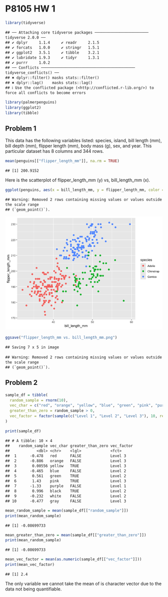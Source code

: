 P8105 HW 1
================

``` r
library(tidyverse)
```

    ## ── Attaching core tidyverse packages ──────────────────────── tidyverse 2.0.0 ──
    ## ✔ dplyr     1.1.4     ✔ readr     2.1.5
    ## ✔ forcats   1.0.0     ✔ stringr   1.5.1
    ## ✔ ggplot2   3.5.1     ✔ tibble    3.2.1
    ## ✔ lubridate 1.9.3     ✔ tidyr     1.3.1
    ## ✔ purrr     1.0.2     
    ## ── Conflicts ────────────────────────────────────────── tidyverse_conflicts() ──
    ## ✖ dplyr::filter() masks stats::filter()
    ## ✖ dplyr::lag()    masks stats::lag()
    ## ℹ Use the conflicted package (<http://conflicted.r-lib.org/>) to force all conflicts to become errors

``` r
library(palmerpenguins)
library(ggplot2)
library(tibble)
```

## Problem 1

This data has the following variables listed: species, island, bill
length (mm), bill depth (mm), flipper length (mm), body mass (g), sex,
and year. This particular dataset has 8 columns and 344 rows.

``` r
mean(penguins[["flipper_length_mm"]], na.rm = TRUE)
```

    ## [1] 200.9152

Here is the scatterplot of flipper_length_mm (y) vs, bill_length_mm (x).

``` r
ggplot(penguins, aes(x = bill_length_mm, y = flipper_length_mm, color = species)) + geom_point(size = 2)
```

    ## Warning: Removed 2 rows containing missing values or values outside the scale range
    ## (`geom_point()`).

![](p8105_hw1_cjh2248_files/figure-gfm/unnamed-chunk-3-1.png)<!-- -->

``` r
ggsave("flipper_length_mm vs. bill_length_mm.png")
```

    ## Saving 7 x 5 in image

    ## Warning: Removed 2 rows containing missing values or values outside the scale range
    ## (`geom_point()`).

## Problem 2

``` r
sample_df = tibble(
  random_sample = rnorm(10), 
  vec_char = c("red", "orange", "yellow", "blue", "green", "pink", "purple", "black", "white", "gray" ),
  greater_than_zero = random_sample > 0,
  vec_factor = factor(sample(c("Level 1", "Level 2", "Level 3"), 10, replace = TRUE))
)
```

``` r
print(sample_df)
```

    ## # A tibble: 10 × 4
    ##    random_sample vec_char greater_than_zero vec_factor
    ##            <dbl> <chr>    <lgl>             <fct>     
    ##  1      -0.478   red      FALSE             Level 3   
    ##  2      -0.886   orange   FALSE             Level 3   
    ##  3       0.00556 yellow   TRUE              Level 3   
    ##  4      -0.465   blue     FALSE             Level 2   
    ##  5       0.561   green    TRUE              Level 2   
    ##  6       1.43    pink     TRUE              Level 3   
    ##  7      -1.33    purple   FALSE             Level 1   
    ##  8       0.996   black    TRUE              Level 2   
    ##  9      -0.232   white    FALSE             Level 2   
    ## 10      -0.477   gray     FALSE             Level 3

``` r
mean_random_sample = mean(sample_df[["random_sample"]])
print(mean_random_sample)
```

    ## [1] -0.08699733

``` r
mean_greater_than_zero = mean(sample_df[["greater_than_zero"]])
print(mean_random_sample)
```

    ## [1] -0.08699733

``` r
mean_vec_factor = mean(as.numeric(sample_df[["vec_factor"]])) 
print(mean_vec_factor)
```

    ## [1] 2.4

The only variable we cannot take the mean of is character vector due to
the data not being quantifiable.
